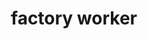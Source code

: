 ---
layout: smileys&emotion
title: factory worker
emoji: factory_worker
permalink: 🧑‍🏭.html
image: assets/img/3moji/factory_worker.png
---
